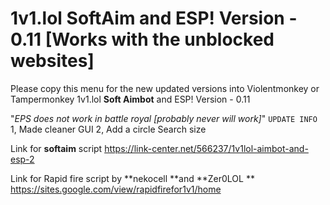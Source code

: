 # 1v1.lol SoftAim and ESP! Version - 0.11 [Works with the unblocked websites]
Please copy this menu for the new updated versions into Violentmonkey or Tampermonkey
1v1.lol **Soft Aimbot** and ESP! Version - 0.11

"*EPS does not work in battle royal [probably never will work]*"
`UPDATE INFO`
1, Made cleaner GUI 
2, Add a circle Search size 

Link for **softaim** script
https://link-center.net/566237/1v1lol-aimbot-and-esp-2

Link for Rapid fire script by **nekocell **and **Zer0LOL **
https://sites.google.com/view/rapidfirefor1v1/home

